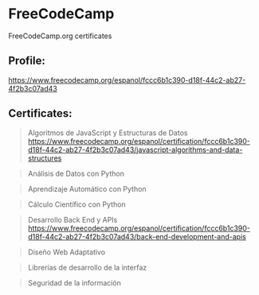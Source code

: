 # FreeCodeCamp
FreeCodeCamp.org certificates

## Profile:
https://www.freecodecamp.org/espanol/fccc6b1c390-d18f-44c2-ab27-4f2b3c07ad43


## Certificates:
>Algoritmos de JavaScript y Estructuras de Datos
https://www.freecodecamp.org/espanol/certification/fccc6b1c390-d18f-44c2-ab27-4f2b3c07ad43/javascript-algorithms-and-data-structures

>Análisis de Datos con Python


>Aprendizaje Automático con Python


>Cálculo Científico con Python


>Desarrollo Back End y APIs
https://www.freecodecamp.org/espanol/certification/fccc6b1c390-d18f-44c2-ab27-4f2b3c07ad43/back-end-development-and-apis

>Diseño Web Adaptativo


>Librerías de desarrollo de la interfaz


>Seguridad de la información
